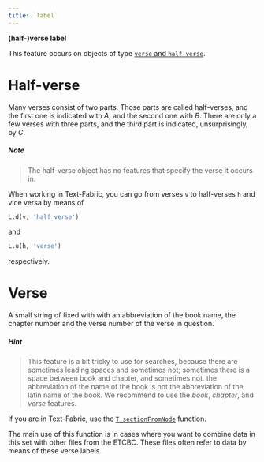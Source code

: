 ```yaml
---
title: `label`
---
```


**(half-)verse label**


This feature occurs on objects of type
[`verse` and `half-verse`](otype.md).

# Half-verse

Many verses consist of two parts.
Those parts are called half-verses, and the first one is indicated with *A*, and the second one with *B*.
There are only a few verses with three parts, and the third part is indicated, unsurprisingly, by *C*. 

##### Note
> The half-verse object has no features that specify the verse it occurs in.

When working in Text-Fabric, you can go from verses `v` to half-verses `h` and vice versa by means of

```python
L.d(v, 'half_verse')
```

and

```python
L.u(h, 'verse')
```

respectively.

# Verse

A small string of fixed with with an abbreviation of the book name, the chapter number and the verse number
of the verse in question.

##### Hint
> This feature is a bit tricky to use for searches,
because there are sometimes leading spaces and sometimes not;
sometimes there is a space between book and chapter, and sometimes not.
the abbreviation of the name of the book is not the abbreviation of the latin name of the book.
We recommend to use the *book*, *chapter*, and *verse* features.

If you are in Text-Fabric, use the
[`T.sectionFromNode`](https://annotation.github.io/text-fabric/tf/core/text.html#tf.core.text.Text.sectionFromNode) 
function.

The main use of this function is in cases where you want to combine data in this set with other files
from the ETCBC.
These files often refer to data by means of these verse labels.
